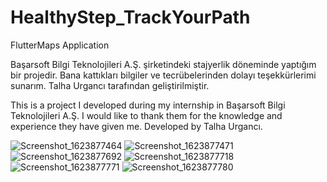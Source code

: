 # HealthyStep_TrackYourPath
FlutterMaps Application

Başarsoft Bilgi Teknolojileri A.Ş. şirketindeki stajyerlik döneminde yaptığım bir projedir.
Bana kattıkları bilgiler ve tecrübelerinden dolayı teşekkürlerimi sunarım.
Talha Urgancı tarafından geliştirilmiştir.

This is a project I developed during my internship in Başarsoft Bilgi Teknolojileri A.Ş.
I would like to thank them for the knowledge and experience they have given me.
Developed by Talha Urgancı. 

![Screenshot_1623877464](https://user-images.githubusercontent.com/65421059/141024082-ecb4142c-30d6-4b86-aacd-b36f6581845d.png)
![Screenshot_1623877471](https://user-images.githubusercontent.com/65421059/141024087-d2dfb5a7-76d0-4278-80bf-500eea69af9e.png)
![Screenshot_1623877692](https://user-images.githubusercontent.com/65421059/141024090-32ebd28e-5eb2-42c5-9dba-169e4ceef6db.png)
![Screenshot_1623877718](https://user-images.githubusercontent.com/65421059/141024091-327fc594-326a-4b48-88e0-fa12b5fdb671.png)
![Screenshot_1623877771](https://user-images.githubusercontent.com/65421059/141024095-5fde66d6-7a52-4825-84e6-0453c2d49d1e.png)
![Screenshot_1623877780](https://user-images.githubusercontent.com/65421059/141024098-bc6014fa-d9ef-4868-8d88-a3647fdfe2d3.png)
